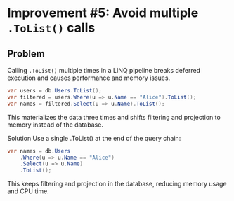 # Improvement #5: Avoid multiple `.ToList()` calls

## Problem

Calling `.ToList()` multiple times in a LINQ pipeline breaks deferred execution and causes performance and memory issues.

```csharp
var users = db.Users.ToList();
var filtered = users.Where(u => u.Name == "Alice").ToList();
var names = filtered.Select(u => u.Name).ToList();
```
This materializes the data three times and shifts filtering and projection to memory instead of the database.

Solution
Use a single .ToList() at the end of the query chain:

```csharp
var names = db.Users
    .Where(u => u.Name == "Alice")
    .Select(u => u.Name)
    .ToList();
```

This keeps filtering and projection in the database, reducing memory usage and CPU time.
